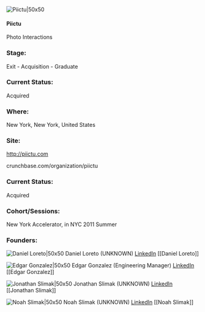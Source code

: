 

![Piictu|50x50](https://apimg.techstars.com/connect/images/image_files/5361/36cf/b776/101b/2a00/0006/original/Piictu.jpg)

#### Piictu
Photo Interactions

### Stage: 
Exit - Acquisition - Graduate 

### Current Status: 
Acquired

### Where:
New York, New York, United States

### Site:
http://piictu.com



crunchbase.com/organization/piictu

### Current Status: 
Acquired

### Cohort/Sessions: 
New York Accelerator, in NYC 2011 Summer

### Founders: 

![Daniel Loreto|50x50](https://s3.amazonaws.com/photos.angel.co/users/57278-medium_jpg?1352816979) Daniel Loreto (UNKNOWN) [LinkedIn](https://linkedin.com/in/danielloreto) [[Daniel Loreto]]

![Edgar Gonzalez|50x50](https://apimg.techstars.com/connect/users/image_files/527b/0a84/39ad/49c4/7700/00fb/original/avatar-square.jpg?1394740900) Edgar Gonzalez (Engineering Manager) [LinkedIn](https://linkedin.com/in/edgargonzalezg) [[Edgar Gonzalez]]

![Jonathan Slimak|50x50](https://s3.amazonaws.com/photos.angel.co/users/5403-medium_jpg?1298303215) Jonathan Slimak (UNKNOWN) [LinkedIn](https://linkedin.com/in/jonslimak) [[Jonathan Slimak]]

![Noah Slimak|50x50](https://s3.amazonaws.com/founders-techstars-images/003E000000Go362IAB.jpg) Noah Slimak (UNKNOWN) [LinkedIn](https://linkedin.com/in/nslimak) [[Noah Slimak]]


